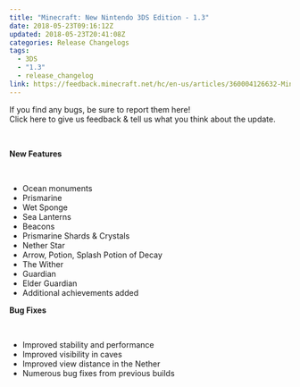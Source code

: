 ```yaml
---
title: "Minecraft: New Nintendo 3DS Edition - 1.3"
date: 2018-05-23T09:16:12Z
updated: 2018-05-23T20:41:08Z
categories: Release Changelogs
tags:
  - 3DS
  - "1.3"
  - release_changelog
link: https://feedback.minecraft.net/hc/en-us/articles/360004126632-Minecraft-New-Nintendo-3DS-Edition-1-3
---
```


If you find any bugs, be sure to report them here!  
Click here to give us feedback & tell us what you think about the update.

 

**New Features**

<div>

 

</div>

- Ocean monuments
- Prismarine
- Wet Sponge
- Sea Lanterns
- Beacons
- Prismarine Shards & Crystals
- Nether Star
- Arrow, Potion, Splash Potion of Decay
- The Wither
- Guardian
- Elder Guardian
- Additional achievements added

**Bug Fixes**

<div>

 

</div>

- Improved stability and performance
- Improved visibility in caves
- Improved view distance in the Nether
- Numerous bug fixes from previous builds
